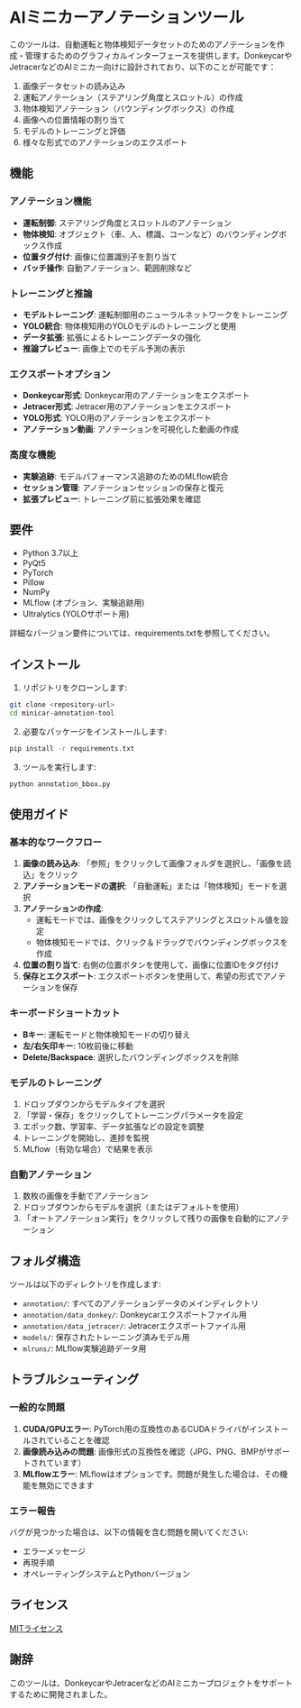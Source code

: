 # AIミニカーアノテーションツール

このツールは、自動運転と物体検知データセットのためのアノテーションを作成・管理するためのグラフィカルインターフェースを提供します。DonkeycarやJetracerなどのAIミニカー向けに設計されており、以下のことが可能です：

1. 画像データセットの読み込み
2. 運転アノテーション（ステアリング角度とスロットル）の作成
3. 物体検知アノテーション（バウンディングボックス）の作成
4. 画像への位置情報の割り当て
5. モデルのトレーニングと評価
6. 様々な形式でのアノテーションのエクスポート

## 機能

### アノテーション機能
- **運転制御**: ステアリング角度とスロットルのアノテーション
- **物体検知**: オブジェクト（車、人、標識、コーンなど）のバウンディングボックス作成
- **位置タグ付け**: 画像に位置識別子を割り当て
- **バッチ操作**: 自動アノテーション、範囲削除など

### トレーニングと推論
- **モデルトレーニング**: 運転制御用のニューラルネットワークをトレーニング
- **YOLO統合**: 物体検知用のYOLOモデルのトレーニングと使用
- **データ拡張**: 拡張によるトレーニングデータの強化
- **推論プレビュー**: 画像上でのモデル予測の表示

### エクスポートオプション
- **Donkeycar形式**: Donkeycar用のアノテーションをエクスポート
- **Jetracer形式**: Jetracer用のアノテーションをエクスポート
- **YOLO形式**: YOLO用のアノテーションをエクスポート
- **アノテーション動画**: アノテーションを可視化した動画の作成

### 高度な機能
- **実験追跡**: モデルパフォーマンス追跡のためのMLflow統合
- **セッション管理**: アノテーションセッションの保存と復元
- **拡張プレビュー**: トレーニング前に拡張効果を確認

## 要件

- Python 3.7以上
- PyQt5
- PyTorch
- Pillow
- NumPy
- MLflow (オプション、実験追跡用)
- Ultralytics (YOLOサポート用)

詳細なバージョン要件については、requirements.txtを参照してください。

## インストール

1. リポジトリをクローンします:
```bash
git clone <repository-url>
cd minicar-annotation-tool
```

2. 必要なパッケージをインストールします:
```bash
pip install -r requirements.txt
```

3. ツールを実行します:
```bash
python annotation_bbox.py
```

## 使用ガイド

### 基本的なワークフロー

1. **画像の読み込み**: 「参照」をクリックして画像フォルダを選択し、「画像を読込」をクリック
2. **アノテーションモードの選択**: 「自動運転」または「物体検知」モードを選択
3. **アノテーションの作成**:
   - 運転モードでは、画像をクリックしてステアリングとスロットル値を設定
   - 物体検知モードでは、クリック＆ドラッグでバウンディングボックスを作成
4. **位置の割り当て**: 右側の位置ボタンを使用して、画像に位置IDをタグ付け
5. **保存とエクスポート**: エクスポートボタンを使用して、希望の形式でアノテーションを保存

### キーボードショートカット

- **Bキー**: 運転モードと物体検知モードの切り替え
- **左/右矢印キー**: 10枚前後に移動
- **Delete/Backspace**: 選択したバウンディングボックスを削除

### モデルのトレーニング

1. ドロップダウンからモデルタイプを選択
2. 「学習・保存」をクリックしてトレーニングパラメータを設定
3. エポック数、学習率、データ拡張などの設定を調整
4. トレーニングを開始し、進捗を監視
5. MLflow（有効な場合）で結果を表示

### 自動アノテーション

1. 数枚の画像を手動でアノテーション
2. ドロップダウンからモデルを選択（またはデフォルトを使用）
3. 「オートアノテーション実行」をクリックして残りの画像を自動的にアノテーション

## フォルダ構造

ツールは以下のディレクトリを作成します:
- `annotation/`: すべてのアノテーションデータのメインディレクトリ
- `annotation/data_donkey/`: Donkeycarエクスポートファイル用
- `annotation/data_jetracer/`: Jetracerエクスポートファイル用
- `models/`: 保存されたトレーニング済みモデル用
- `mlruns/`: MLflow実験追跡データ用

## トラブルシューティング

### 一般的な問題

1. **CUDA/GPUエラー**: PyTorch用の互換性のあるCUDAドライバがインストールされていることを確認
2. **画像読み込みの問題**: 画像形式の互換性を確認（JPG、PNG、BMPがサポートされています）
3. **MLflowエラー**: MLflowはオプションです。問題が発生した場合は、その機能を無効にできます

### エラー報告

バグが見つかった場合は、以下の情報を含む問題を開いてください:
- エラーメッセージ
- 再現手順
- オペレーティングシステムとPythonバージョン

## ライセンス

[MITライセンス](LICENSE)

## 謝辞

このツールは、DonkeycarやJetracerなどのAIミニカープロジェクトをサポートするために開発されました。
